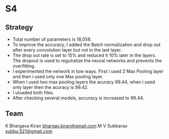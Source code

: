 # S4
## Strategy
* Total number of parameters is 18,058. 
* To improve the accuracy, I added the Batch normalization and drop out after every convolution layer but not in the last layer.
* The drop out rate is set to 15% and reduced it 10% later in the layers. The dropout is used to regulralize the neural networks and prevents the overfitting.
* I experimented the network in tow ways. First i used 2 Max Pooling layer and then i used only one Max pooling layer.
* When i used two max pooling layers the acuracy 99.44, when i used only layer then the acuracy is 99.42. 
* I uloaded both files. 
* After checking several models, accuracy is increased to 99.44.

## Team
K Bhargava Kiran 
bhargav.kiran@gmail.com
M V Subbarao
subbu.521@gmail.com
